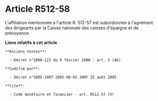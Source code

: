# Article R512-58

L'affiliation mentionnée à l'article R. 512-57 est subordonnée à l'agrément des dirigeants par la Caisse nationale des
caisses d'épargne et de prévoyance.

**Liens relatifs à cet article**

	**Anciens textes**:

	  - Décret n°2000-123 du 9 février 2000 - art. 3 (Ab)

	**Codifié par**:

	  - Décret n°2005-1007 2005-08-02 JORF 25 août 2005

	**Cite**:

	  - Code monétaire et financier - art. R512-57 (V)
